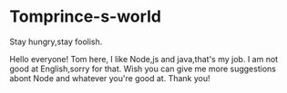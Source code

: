 # Tomprince-s-world
Stay hungry,stay foolish.

Hello everyone!
Tom here, I like Node,js and java,that's my job.
I am not good at English,sorry for that.
Wish you can give me more suggestions abont Node and whatever you're good at.
Thank you!
